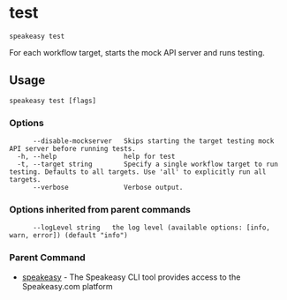# test  
`speakeasy test`  


For each workflow target, starts the mock API server and runs testing.  

## Usage

```
speakeasy test [flags]
```

### Options

```
      --disable-mockserver   Skips starting the target testing mock API server before running tests.
  -h, --help                 help for test
  -t, --target string        Specify a single workflow target to run testing. Defaults to all targets. Use 'all' to explicitly run all targets.
      --verbose              Verbose output.
```

### Options inherited from parent commands

```
      --logLevel string   the log level (available options: [info, warn, error]) (default "info")
```

### Parent Command

* [speakeasy](/docs/speakeasy-reference/cli/getting-started)	 - The Speakeasy CLI tool provides access to the Speakeasy.com platform
